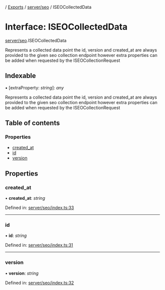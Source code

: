 [](../README.md) / [Exports](../modules.md) / [server/seo](../modules/server_seo.md) / ISEOCollectedData

# Interface: ISEOCollectedData

[server/seo](../modules/server_seo.md).ISEOCollectedData

Represents a collected data point
the id, version and created_at are always
provided to the given seo collection endpoint
however extra properties can be added when requested by
the ISEOCollectionRequest

## Indexable

▪ [extraProperty: *string*]: *any*

Represents a collected data point
the id, version and created_at are always
provided to the given seo collection endpoint
however extra properties can be added when requested by
the ISEOCollectionRequest

## Table of contents

### Properties

- [created\_at](server_seo.iseocollecteddata.md#created_at)
- [id](server_seo.iseocollecteddata.md#id)
- [version](server_seo.iseocollecteddata.md#version)

## Properties

### created\_at

• **created\_at**: *string*

Defined in: [server/seo/index.ts:33](https://github.com/onzag/itemize/blob/3efa2a4a/server/seo/index.ts#L33)

___

### id

• **id**: *string*

Defined in: [server/seo/index.ts:31](https://github.com/onzag/itemize/blob/3efa2a4a/server/seo/index.ts#L31)

___

### version

• **version**: *string*

Defined in: [server/seo/index.ts:32](https://github.com/onzag/itemize/blob/3efa2a4a/server/seo/index.ts#L32)
